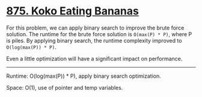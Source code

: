 # [875. Koko Eating Bananas](https://leetcode.com/problems/koko-eating-bananas/description/)

For this problem, we can apply binary search to improve the brute force solution. The runtime for the brute force solution is `O(max(P) * P)`, where P is piles.
By applying binary search, the runtime complexity improved to `O(log(max(P)) * P)`.

Even a little optimization will have a significant impact on performance.

---
Runtime: O(log(max(P)) * P), apply binary search optimization.

Space: O(1), use of pointer and temp variables.